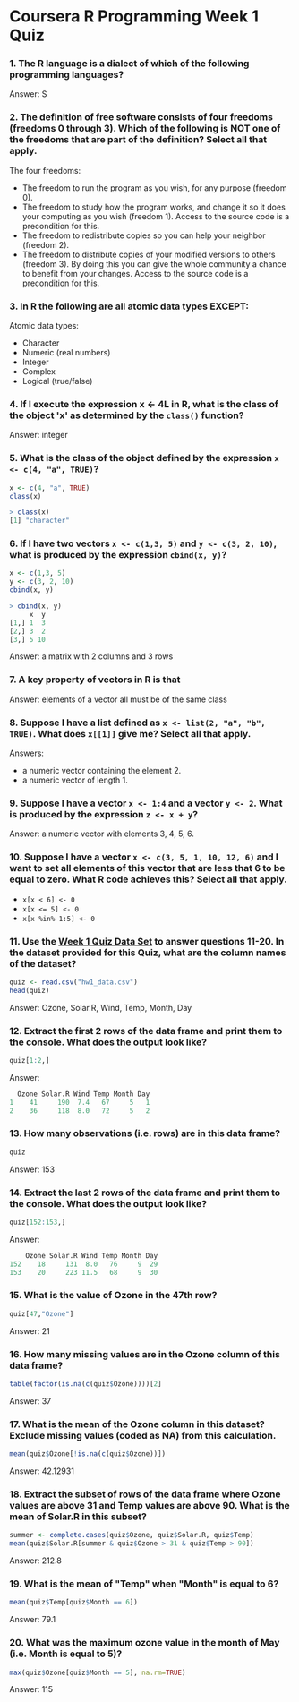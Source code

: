 # Coursera R Programming Week 1 Quiz

### 1. The R language is a dialect of which of the following programming languages?
Answer: S

### 2. The definition of free software consists of four freedoms (freedoms 0 through 3). Which of the following is NOT one of the freedoms that are part of the definition? Select all that apply.
The four freedoms:
* The freedom to run the program as you wish, for any purpose (freedom 0).
* The freedom to study how the program works, and change it so it does your computing as you wish (freedom 1). Access to the source code is a precondition for this.
* The freedom to redistribute copies so you can help your neighbor (freedom 2).
* The freedom to distribute copies of your modified versions to others (freedom 3). By doing this you can give the whole community a chance to benefit from your changes. Access to the source code is a precondition for this.

### 3. In R the following are all atomic data types EXCEPT:
Atomic data types:
* Character
* Numeric (real numbers)
* Integer
* Complex
* Logical (true/false)

### 4. If I execute the expression x <- 4L in R, what is the class of the object 'x' as determined by the `class()` function?
Answer: integer

### 5. What is the class of the object defined by the expression `x <- c(4, "a", TRUE)`?
```R
x <- c(4, "a", TRUE)
class(x)

> class(x)
[1] "character"
```

### 6. If I have two vectors `x <- c(1,3, 5)` and `y <- c(3, 2, 10)`, what is produced by the expression `cbind(x, y)`?
```R
x <- c(1,3, 5)
y <- c(3, 2, 10)
cbind(x, y)

> cbind(x, y)
     x  y
[1,] 1  3
[2,] 3  2
[3,] 5 10
```

Answer: a matrix with 2 columns and 3 rows

### 7. A key property of vectors in R is that
Answer: elements of a vector all must be of the same class

### 8. Suppose I have a list defined as `x <- list(2, "a", "b", TRUE)`. What does `x[[1]]` give me? Select all that apply.
Answers:
* a numeric vector containing the element 2.
* a numeric vector of length 1.

### 9. Suppose I have a vector `x <- 1:4` and a vector `y <- 2`. What is produced by the expression `z <- x + y`?
Answer: a numeric vector with elements 3, 4, 5, 6.

### 10. Suppose I have a vector `x <- c(3, 5, 1, 10, 12, 6)` and I want to set all elements of this vector that are less that 6 to be equal to zero. What R code achieves this? Select all that apply.
* `x[x < 6] <- 0`
* `x[x <= 5] <- 0`
* `x[x %in% 1:5] <- 0`

### 11. Use the [Week 1 Quiz Data Set](https://d396qusza40orc.cloudfront.net/rprog/data/quiz1_data.zip) to answer questions 11-20. In the dataset provided for this Quiz, what are the column names of the dataset?
```R
quiz <- read.csv("hw1_data.csv")
head(quiz)
```
Answer: Ozone, Solar.R, Wind, Temp, Month, Day

### 12. Extract the first 2 rows of the data frame and print them to the console. What does the output look like?
```R
quiz[1:2,]
```
Answer:
```R
  Ozone Solar.R Wind Temp Month Day
1    41     190  7.4   67     5   1
2    36     118  8.0   72     5   2
```

### 13. How many observations (i.e. rows) are in this data frame?
```R
quiz
```
Answer: 153

### 14. Extract the last 2 rows of the data frame and print them to the console. What does the output look like?
```R
quiz[152:153,]
```
Answer:
```R
    Ozone Solar.R Wind Temp Month Day
152    18     131  8.0   76     9  29
153    20     223 11.5   68     9  30
```

### 15. What is the value of Ozone in the 47th row?
```R
quiz[47,"Ozone"]
```
Answer: 21

### 16. How many missing values are in the Ozone column of this data frame?
```R
table(factor(is.na(c(quiz$Ozone))))[2]
```
Answer: 37

### 17. What is the mean of the Ozone column in this dataset? Exclude missing values (coded as NA) from this calculation.
```R
mean(quiz$Ozone[!is.na(c(quiz$Ozone))])
```
Answer: 42.12931

### 18. Extract the subset of rows of the data frame where Ozone values are above 31 and Temp values are above 90. What is the mean of Solar.R in this subset?
```R
summer <- complete.cases(quiz$Ozone, quiz$Solar.R, quiz$Temp)
mean(quiz$Solar.R[summer & quiz$Ozone > 31 & quiz$Temp > 90])
```
Answer: 212.8

### 19. What is the mean of "Temp" when "Month" is equal to 6?
```R
mean(quiz$Temp[quiz$Month == 6])
```
Answer: 79.1

### 20. What was the maximum ozone value in the month of May (i.e. Month is equal to 5)?
```R
max(quiz$Ozone[quiz$Month == 5], na.rm=TRUE)
```
Answer: 115